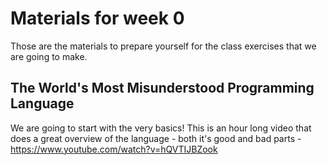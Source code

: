 # Materials for week 0

Those are the materials to prepare yourself for the class exercises that we are going to make.

## The World's Most Misunderstood Programming Language

We are going to start with the very basics!
This is an hour long video that does a great overview of the language - both it's good and bad parts - https://www.youtube.com/watch?v=hQVTIJBZook

